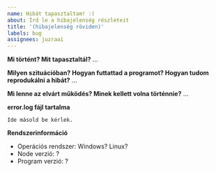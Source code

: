 ```yaml
---
name: Hibát tapasztaltam! :(
about: Írd le a hibajelenség részleteit
title: '(hibajelenség röviden)'
labels: bug
assignees: juzraai
---
```


**Mi történt? Mit tapasztaltál?**
...

**Milyen szituációban? Hogyan futtattad a programot? Hogyan tudom reprodukálni a hibát?**
...

**Mi lenne az elvárt működés? Minek kellett volna történnie?**
...

**error.log fájl tartalma**

```
Ide másold be kérlek.
```

**Rendszerinformáció**

-   Operációs rendszer: Windows? Linux?
-   Node verzió: ?
-   Program verzió: ?
